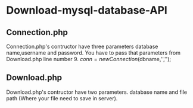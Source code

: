 # Download-mysql-database-API

Connection.php
------------------
Connection.php's contructor have three parameters database name,username and password. You have to pass that parameters from Download.php line number 9.
		$conn = new Connection($dbname,'','');

Download.php
---------------
Download.php's contructor have two parameters. database name and file path (Where your file need to save in server).



